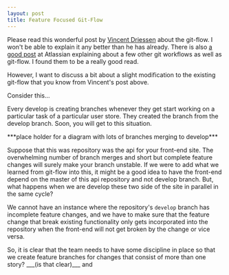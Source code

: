 ```yaml
---
layout: post
title: Feature Focused Git-Flow
---
```


Please read this wonderful post by [Vincent Driessen](http://nvie.com/about/) about the git-flow. I won't be able to explain it any better than he has already. There is also [a good post](https://www.atlassian.com/git/tutorials/comparing-workflows/forking-workflow) at Atlassian explaining about a few other git workflows as well as git-flow. I found them to be a really good read.

However, I want to discuss a bit about a slight modification to the existing git-flow that you know from Vincent's post above.

Consider this...

Every develop is creating branches whenever they get start working on a particular task of a particular user store. They created the branch from the develop branch. Soon, you will get to this situation.

\*\*\*place holder for a diagram with lots of branches merging to develop\*\*\*

Suppose that this was repository was the api for your front-end site. The overwhelming number of branch merges and short but complete feature changes will surely make your branch unstable. If we were to add what we learned from git-flow into this, it might be a good idea to have the front-end depend on the master of this api repository and not develop branch. But, what happens when we are develop these two side of the site in parallel in the same cycle?

We cannot have an instance where the repository's `develop` branch has incomplete feature changes, and we have to make sure that the feature change that break existing functionality only gets incorporated into the repository when the front-end will not get broken by the change or vice versa.

So, it is clear that the team needs to have some discipline in place so that we create feature branches for changes that consist of more than one story? \_\_\_(is that clear)\_\_\_ and

